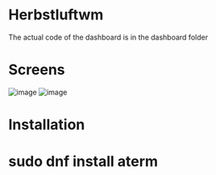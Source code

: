 # Herbstluftwm
The actual code of the dashboard is in the dashboard folder
# Screens
![image](https://user-images.githubusercontent.com/19934843/168641347-4e87b426-49a7-42b2-a07e-4ab63af341be.png)
![image](https://user-images.githubusercontent.com/19934843/168641394-3c0d5c4a-2314-4315-83cd-d8499c68f393.png)


# Installation


# sudo dnf install aterm
